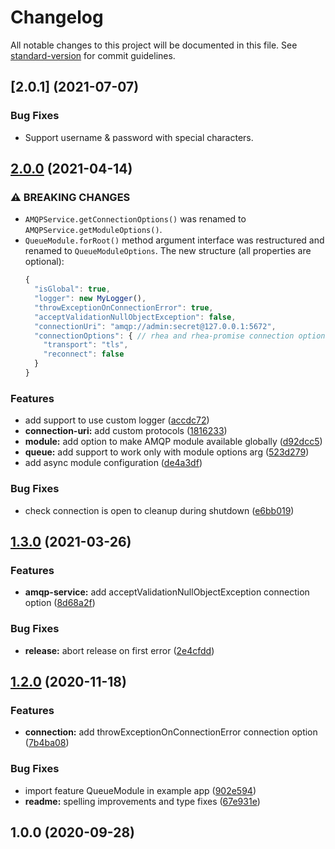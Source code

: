 # Changelog

All notable changes to this project will be documented in this file. See [standard-version](https://github.com/conventional-changelog/standard-version) for commit guidelines.

## [2.0.1] (2021-07-07)

### Bug Fixes
- Support username & password with special characters.


## [2.0.0](https://github.com/team-supercharge/nest-amqp/compare/v1.3.0...v2.0.0) (2021-04-14)


### ⚠ BREAKING CHANGES

* `AMQPService.getConnectionOptions()` was renamed to `AMQPService.getModuleOptions()`.
* `QueueModule.forRoot()` method argument interface was restructured and renamed to `QueueModuleOptions`. 
  The new structure (all properties are optional):
  ```javascript
  {
    "isGlobal": true,
    "logger": new MyLogger(),
    "throwExceptionOnConnectionError": true,
    "acceptValidationNullObjectException": false,
    "connectionUri": "amqp://admin:secret@127.0.0.1:5672",
    "connectionOptions": { // rhea and rhea-promise connection options go here
      "transport": "tls",
      "reconnect": false
    }
  }
  ```

### Features

* add support to use custom logger ([accdc72](https://github.com/team-supercharge/nest-amqp/commit/accdc72b253e18f4a28709c4f3599cb3153fe7e5))
* **connection-uri:** add custom protocols ([1816233](https://github.com/team-supercharge/nest-amqp/commit/1816233aacee749e958703073ecacd443b9ed1cb))
* **module:** add option to make AMQP module available globally ([d92dcc5](https://github.com/team-supercharge/nest-amqp/commit/d92dcc5026a8d91fc9b7f843d40469ce86e92235))
* **queue:** add support to work only with module options arg ([523d279](https://github.com/team-supercharge/nest-amqp/commit/523d279d307c436f3818eb4d66fa46d0275d14a9))
* add async module configuration ([de4a3df](https://github.com/team-supercharge/nest-amqp/commit/de4a3df18ba4841b1ef16e2a8d8adadd343a7b4d))


### Bug Fixes

* check connection is open to cleanup during shutdown ([e6bb019](https://github.com/team-supercharge/nest-amqp/commit/e6bb019c464447b4e5976eb9bff8f4bcf1ecdb5b))

## [1.3.0](https://github.com/team-supercharge/nest-amqp/compare/v1.2.0...v1.3.0) (2021-03-26)


### Features

* **amqp-service:** add acceptValidationNullObjectException connection option ([8d68a2f](https://github.com/team-supercharge/nest-amqp/commit/8d68a2fc1ffaaed8d01fb88a53efc66ec4ba7eef))


### Bug Fixes

* **release:** abort release on first error ([2e4cfdd](https://github.com/team-supercharge/nest-amqp/commit/2e4cfdd1569f568e87e0cf9615d42a4bd8465186))

## [1.2.0](https://github.com/team-supercharge/nest-amqp/compare/v1.0.0...v1.2.0) (2020-11-18)


### Features

* **connection:** add throwExceptionOnConnectionError connection option ([7b4ba08](https://github.com/team-supercharge/nest-amqp/commit/7b4ba08ad00bbdb741aaa3f507f941ada3cd5981))


### Bug Fixes

* import feature QueueModule in example app ([902e594](https://github.com/team-supercharge/nest-amqp/commit/902e5944d496847c160356b2e15d535548482c47))
* **readme:** spelling improvements and type fixes ([67e931e](https://github.com/team-supercharge/nest-amqp/commit/67e931e6017b9298525836bb7dd49f06d4a99e4b))

## 1.0.0 (2020-09-28)
